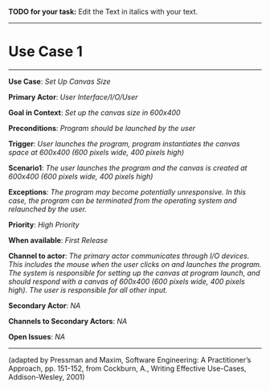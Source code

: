 **TODO for your task:** Edit the Text in italics with your text.

<hr>

# Use Case 1

<hr>

**Use Case**: *Set Up Canvas Size*

**Primary Actor**: *User Interface/I/O/User*

**Goal in Context**: *Set up the canvas size in 600x400*

**Preconditions**: *Program should be launched by the user*

**Trigger**: *User launches the program, program instantiates the canvas space at 600x400 (600 pixels wide, 400 pixels high)*
  
**Scenario1**: *The user launches the program and the canvas is created at  600x400 (600 pixels wide, 400 pixels high)*
 
**Exceptions**: *The program may become potentially unresponsive. In this case, the program can be terminated from the operating system and relaunched by the user.*

**Priority**: *High Priority*

**When available**: *First Release*

**Channel to actor**: *The primary actor communicates through I/O devices. This includes the mouse when the user clicks on and launches the program. The system is responsible for setting up the canvas at program launch, and should respond with a canvas of 600x400 (600 pixels wide, 400 pixels high). The user is responsible for all other input.*

**Secondary Actor**: *NA*

**Channels to Secondary Actors**: *NA*

**Open Issues**: *NA*

<hr>



(adapted by Pressman and Maxim, Software Engineering: A Practitioner’s Approach, pp. 151-152, from Cockburn,
A., Writing Effective Use-Cases, Addison-Wesley, 2001)
